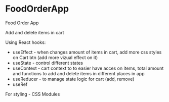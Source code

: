 # FoodOrderApp
Food Order App

Add and delete items in cart

Using React hooks:
  - useEffect - when changes amount of items in cart, add more css styles on Cart btn (add more vizual effect on it)
  - useState - control different states
  - useContext - cart context to to easier have acces on items, total amount and functions to add and delete items in different places in app
  - useReducer - to manage state logic for cart (add, remove)
  - useRef

For styling - CSS Modules
